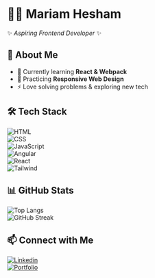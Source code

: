 # 👩‍💻 Mariam Hesham  

✨ *Aspiring Frontend Developer* ✨  

## 🚀 About Me
- 🔭 Currently learning **React & Webpack**  
- 🌱 Practicing **Responsive Web Design**  
- ⚡ Love solving problems & exploring new tech  

## 🛠️ Tech Stack
![HTML](https://img.shields.io/badge/HTML5-orange?logo=html5&logoColor=white)  
![CSS](https://img.shields.io/badge/CSS3-blue?logo=css3&logoColor=white)  
![JavaScript](https://img.shields.io/badge/JavaScript-yellow?logo=javascript&logoColor=black)  
![Angular](https://img.shields.io/badge/Angular-red?logo=angular&logoColor=white)  
![React](https://img.shields.io/badge/React-blue?logo=react&logoColor=white)  
![Tailwind](https://img.shields.io/badge/TailwindCSS-06B6D4?logo=tailwindcss&logoColor=white)  

## 📊 GitHub Stats
![Top Langs](https://github-readme-stats.vercel.app/api/top-langs/?username=Mariam-Hesham88&layout=compact&theme=radical)  
![GitHub Streak](https://github-readme-streak-stats.herokuapp.com/?user=Mariam-Hesham88&theme=radical)  

## 📫 Connect with Me
[![Linkedin](https://img.shields.io/badge/LinkedIn-blue?style=for-the-badge&logo=linkedin)](https://www.linkedin.com/in/mariam-hesham-88m/)  
[![Portfolio](https://img.shields.io/badge/Portfolio-000?style=for-the-badge&logo=vercel)](https://your-portfolio-link.com)  
